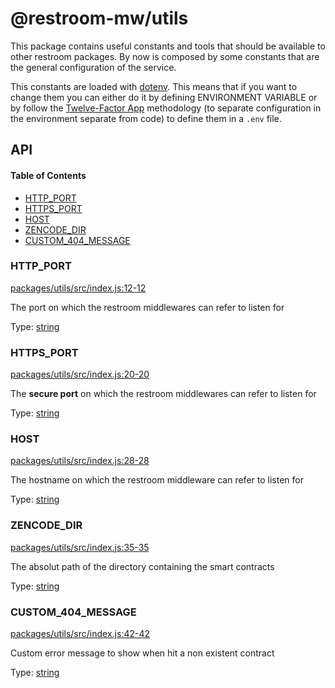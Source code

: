 # @restroom-mw/utils

This package contains useful constants and tools that should be available to other restroom packages.
By now is composed by some constants that are the general configuration of the service.

This constants are loaded with [dotenv](https://github.com/motdotla/dotenv). This means
that if you want to change them you can either do it by defining ENVIRONMENT VARIABLE or
by follow the [Twelve-Factor App](http://12factor.net/config) methodology (to separate 
configuration in the environment separate from code) to define them in a `.env` file.

## API

<!-- Generated by documentation.js. Update this documentation by updating the source code. -->

#### Table of Contents

-   [HTTP_PORT](#http_port)
-   [HTTPS_PORT](#https_port)
-   [HOST](#host)
-   [ZENCODE_DIR](#zencode_dir)
-   [CUSTOM_404_MESSAGE](#custom_404_message)

### HTTP_PORT

[packages/utils/src/index.js:12-12](https://github.com/dyne/restroom-mw/blob/40e438f09229306dc898b6f6c9e5c03dfc975cd9/packages/utils/src/index.js#L12-L12 "Source code on GitHub")

The port on which the restroom middlewares can refer to listen for

Type: [string](https://developer.mozilla.org/docs/Web/JavaScript/Reference/Global_Objects/String)

### HTTPS_PORT

[packages/utils/src/index.js:20-20](https://github.com/dyne/restroom-mw/blob/40e438f09229306dc898b6f6c9e5c03dfc975cd9/packages/utils/src/index.js#L20-L20 "Source code on GitHub")

The **secure port** on which the restroom middlewares can refer to listen for

Type: [string](https://developer.mozilla.org/docs/Web/JavaScript/Reference/Global_Objects/String)

### HOST

[packages/utils/src/index.js:28-28](https://github.com/dyne/restroom-mw/blob/40e438f09229306dc898b6f6c9e5c03dfc975cd9/packages/utils/src/index.js#L28-L28 "Source code on GitHub")

The hostname on which the restroom middleware can refer to listen for

Type: [string](https://developer.mozilla.org/docs/Web/JavaScript/Reference/Global_Objects/String)

### ZENCODE_DIR

[packages/utils/src/index.js:35-35](https://github.com/dyne/restroom-mw/blob/40e438f09229306dc898b6f6c9e5c03dfc975cd9/packages/utils/src/index.js#L35-L35 "Source code on GitHub")

The absolut path of the directory containing the smart contracts

Type: [string](https://developer.mozilla.org/docs/Web/JavaScript/Reference/Global_Objects/String)

### CUSTOM_404_MESSAGE

[packages/utils/src/index.js:42-42](https://github.com/dyne/restroom-mw/blob/40e438f09229306dc898b6f6c9e5c03dfc975cd9/packages/utils/src/index.js#L42-L42 "Source code on GitHub")

Custom error message to show when hit a non existent contract

Type: [string](https://developer.mozilla.org/docs/Web/JavaScript/Reference/Global_Objects/String)
